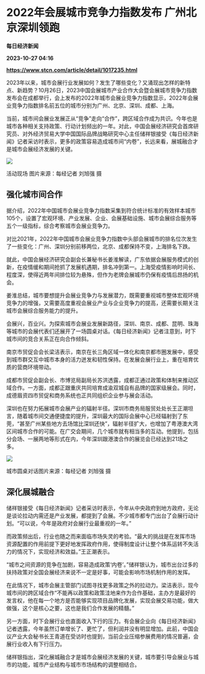 # 2022年会展城市竞争力指数发布 广州北京深圳领跑
**每日经济新闻**

**2023-10-27 04:16**

**https://www.stcn.com/article/detail/1017235.html**

2023年以来，城市会展行业发展如何？发生了哪些变化？又涌现出怎样的新特点、新趋势？10月26日，2023中国会展城市产业合作大会暨会展城市竞争力指数发布会在成都举行，会上发布的2022年城市会展业竞争力指数显示，2022年会展业竞争力指数排名前五位的城市分别为广州、北京、深圳、成都、上海。  

当前，城市间会展业发展正从“竞争”走向“合作”，跨区域合作成为共识。今年也是城市各种相关支持政策、行动计划频出的一年。对此，中国会展经济研究会首席研究员、对外经济贸易大学中国国际品牌战略研究中心主任储祥银接受《每日经济新闻》记者采访时表示，更多的政策容易造成城市间“内卷”，长远来看，展城融合才是城市会展经济发展的关键。

![](https://stcn-main.oss-cn-shenzhen.aliyuncs.com/upload/wechat/20231027/20231027121052_653b384c62836.png)

活动现场 图片来源：每经记者 刘旭强 摄

强化城市间合作
-------

据介绍，2022年中国城市会展业竞争力指数采集到符合统计标准的有效样本城市105个，设置了宏观环境、产业发展、企业、会展基础设施、城市会展综合服务等五个一级指标，综合考察城市会展业竞争力。

对比2021年，2022年中国城市会展业竞争力指数中头部会展城市的排名位次发生了一些变化：广州、深圳分别前移两位，北京、成都保持不变，上海排名下跌。

就此，中国会展经济研究会副会长兼秘书长姜淮解读，广东依据会展服务模式的创新，在疫情缓和期间抢抓了发展机遇期，排名冲到第一。上海受疫情影响时间长、程度深，使得近两年间排位较为悬殊，但作为老牌会展城市仍保有疫情后昂扬的机会。

姜淮总结，城市要想提升会展业竞争力与发展潜力，既需要重视城市整体宏观环境竞争力的增强，又需要高度重视会展业产业与企业竞争力的提高，还需要长期关注城市会展综合服务能力的提升。

会展兴，百业兴。为探索城市会展业发展新路径，深圳、南京、成都、昆明、珠海等城市的会展代表们还展开了一场圆桌对话。《每日经济新闻》记者注意到，时下城市间的竞合关系正在向合作倾斜。

南京市贸促会会长梁洁表示，南京在长三角区域一体化和南京都市圈发展中，感受到城市群交互中城市本身的活力迸发和韧性保持。在发展会展行业上，重在培育优质的营商环境带动。

成都市贸促会副会长、市博览局副局长苏洪透露，成都正通过政策和体制来推动区域合作。一方面，成都正跟重庆共同培育成渝双城自有品牌的国家级展会。同时，成德眉资四市贸促和商务系统也正共同组织企业参与展会活动。

深圳也在努力拓展城市会展产业的辐射半径。深圳市商务局服贸处处长王正潮坦言，随着城市间交通便捷度的提升，深圳最大的国际会展中心已经辐射到了东莞，“甚至广州某些地方去场馆比深圳还快”，辐射半径扩大，也增加了粤港澳大湾区间城市合作的可能。在广交会期间，几个城市就有相当多的互动。他提到，包括分会场、一展两地等形式在内，今年深圳跟港澳合作的展览会已经达到21场之多。

![](https://stcn-main.oss-cn-shenzhen.aliyuncs.com/upload/wechat/20231027/20231027121052_653b384c984ac.png)

城市圆桌对话图片来源：每经记者 刘旭强 摄

深化展城融合
------

储祥银接受《每日经济新闻》记者采访时表示，今年从中央政府到地方政府，无论是谈论拉动内需还是产业发展，都提到了会展。不少城市都专门出台了会展行动计划。“可以说，今年是政府对会展行业最重视的一年。”

而政策频出后，行业也随之而来面临市场失灵的考验。“最大的挑战是在发挥市场资源配置的作用前提下更好地发挥政府作用，使得制度设计让整个体系运转不失活力的情况下，实现经济和效益。”王正潮表示。

“城市之间资源的竞争在加剧，容易造成政策‘内卷’。”储祥银认为，城市出台过多的扶持政策对全国会展经济来说不一定是好事，可能会影响市场机制作用的发挥。

在此情况下，城市会展主管部门试图寻找更多政策之外的拉动力。梁洁表示，现今城市间的跨区域合作“不能再以政策和政策洼地来作为合作基础，主办方是最好的发言权，他在每一个地方是否能够实现项目品牌化发展，实现会展交易功能，做大做强，这个是核心之要，这也是我们合作发展的精髓。”

另一方面，时下会展行业也直面收入下行的压力。有会展企业向《每日经济新闻》记者透露，今年虽然订单增长了、更忙了，但利润并没有明显增加。此前，中国会议产业大会秘书长王青道在受访时也提到，当前企业压缩参展费用的情况普遍，会展行业收入有下行压力。

储祥银指出，深化展城融合才是城市会展经济发展的关键，城市要引导会展业与城市的功能，城市产业结构与城市市场结构的调整相结合。